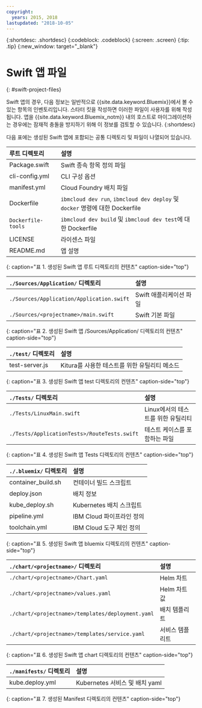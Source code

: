 ```yaml
---
copyright:
  years: 2015, 2018
lastupdated: "2018-10-05"
---
```


{:shortdesc: .shortdesc}
{:codeblock: .codeblock}
{:screen: .screen}
{:tip: .tip}
{:new_window: target="_blank"}

# Swift 앱 파일
{: #swift-project-files}

Swift 앱의 경우, 다음 정보는 일반적으로 {{site.data.keyword.Bluemix}}에서 볼 수 있는 항목의 인벤토리입니다. 스타터 킷을 작성하면 이러한 파일이 사용자를 위해 작성됩니다. 앱을 {{site.data.keyword.Bluemix_notm}} 내의 호스트로 마이그레이션하는 경우에는 잠재적 충돌을 방지하기 위해 이 정보를 검토할 수 있습니다. 
{:shortdesc}

다음 표에는 생성된 Swift 앱에 포함되는 공통 디렉토리 및 파일이 나열되어 있습니다.

|루트 디렉토리                                     |설명 |
|:------------------------------------------------|:------------------------------------------|
|Package.swift|Swift 종속 항목 정의 파일 |
|cli-config.yml |CLI 구성 옵션 |
|manifest.yml |Cloud Foundry 배치 파일 |
|Dockerfile |`ibmcloud dev run`, `ibmcloud dev deploy` 및 `docker` 명령에 대한 Dockerfile |
|`Dockerfile-tools` |`ibmcloud dev build` 및 `ibmcloud dev test`에 대한 Dockerfile |
|LICENSE |라이센스 파일 |
|README.md |앱 설명 |
{: caption="표 1. 생성된 Swift 앱 루트 디렉토리의 컨텐츠" caption-side="top"}

|`./Sources/Application/` 디렉토리 |설명  |
|:------------------------------------------------|:------------------------------------------|
|`./Sources/Application/Application.swift` |Swift 애플리케이션 파일 |
|`./Sources/<projectname>/main.swift` |Swift 기본 파일 |
{: caption="표 2. 생성된 Swift 앱 /Sources/Application/ 디렉토리의 컨텐츠" caption-side="top"}

|`./test/` 디렉토리 |설명 |
|:------------------------------------------------|:------------------------------------------|
|test-server.js |Kitura를 사용한 테스트를 위한 유틸리티 메소드 |
{: caption="표 3. 생성된 Swift 앱 test 디렉토리의 컨텐츠" caption-side="top"}

|`./Tests/` 디렉토리 |설명 |
|:------------------------------------------------|:------------------------------------------|
|`./Tests/LinuxMain.swift` |Linux에서의 테스트를 위한 유틸리티 |
|`./Tests/ApplicationTests>/RouteTests.swift` |테스트 케이스를 포함하는 파일 |
{: caption="표 4. 생성된 Swift 앱 Tests 디렉토리의 컨텐츠" caption-side="top"}

|`./.bluemix/` 디렉토리 |설명 |
|:------------------------------------------------|:------------------------------------------|
|container_build.sh |컨테이너 빌드 스크립트 |
|deploy.json |배치 정보 |
|kube_deploy.sh |Kubernetes 배치 스크립트 |
|pipeline.yml |IBM Cloud 파이프라인 정의 |
|toolchain.yml |IBM Cloud 도구 체인 정의 |
{: caption="표 5. 생성된 Swift 앱 bluemix 디렉토리의 컨텐츠" caption-side="top"}

|`./chart/<projectname>/` 디렉토리 |설명 |
|:------------------------------------------------|:------------------------------------------|
|`./chart/<projectname>/Chart.yaml` |Helm 차트 |
|`./chart/<projectname>/values.yaml` |Helm 차트 값 |
|`./chart/<projectname>/templates/deployment.yaml` |배치 템플리트 |
|`./chart/<projectname>/templates/service.yaml` |서비스 템플리트 |
{: caption="표 6. 생성된 Swift 앱 chart 디렉토리의 컨텐츠" caption-side="top"}

|`./manifests/` 디렉토리 |설명 |
|:------------------------------------------------|:------------------------------------------|
|kube.deploy.yml |Kubernetes 서비스 및 배치 yaml |
{: caption="표 7. 생성된 Manifest 디렉토리의 컨텐츠" caption-side="top"}

